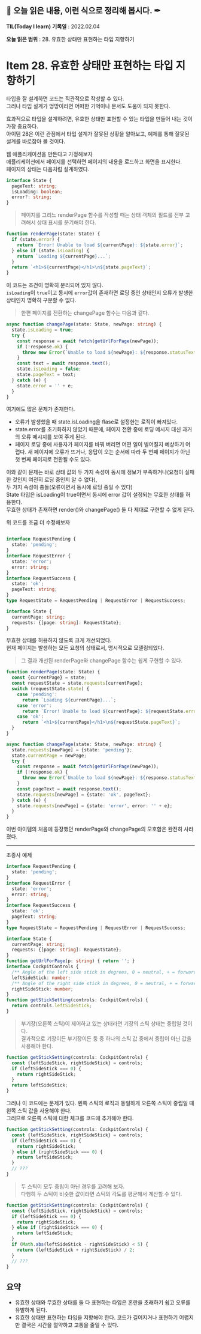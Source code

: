 ## 📕 오늘 읽은 내용, 이런 식으로 정리해 봅시다. ✒

**TIL(Today I learn) 기록일** : 2022.02.04

**오늘 읽은 범위** : 28. 유효한 상태만 표현하는 타입 지향하기

# Item 28. 유효한 상태만 표현하는 타입 지향하기

타입을 잘 설계하면 코드는 직관적으로 작성할 수 있다.   
그러나 타입 설계가 엉망이라면 어떠한 기억이나 문서도 도움이 되지 못한다.   
   
효과적으로 타입을 설계하려면, 유효한 상태만 표현할 수 있는 타입을 만들어 내는 것이 가장 중요하다.   
아이템 28은 이런 관점에서 타입 설계가 잘못된 상황을 알아보고, 예제를 통해 잘못된 설계를 바로잡아 볼 것이다.   
    
웹 애플리케이션을 만든다고 가정해보자   
애플리케이션에서 페이지를 선택하면 페이지의 내용을 로드하고 화면을 표시한다.   
페이지의 상태는 다음처럼 설계하였다.   
```ts
interface State {
  pageText: string;
  isLoading: boolean;
  error?: string;
}
```
>페이지를 그리느 renderPage 함수를 작성할 때는 상태 객체의 필드를 전부 고려해서 상태 표시를 분기해야 한다.   
```ts
function renderPage(state: State) {
  if (state.error) {
    return `Error! Unable to load ${currentPage}: ${state.error}`;
  } else if (state.isLoading) {
    return `Loading ${currentPage}...`;
  }
  return `<h1>${currentPage}</h1>\n${state.pageText}`;
}
```
이 코드는 조건이 명확히 분리되어 있지 않다.   
`isLoading`이 `true`이고 동시에 `error`값이 존재하면 로딩 중인 상태인지 오류가 발생한 상태인지 명확히 구분할 수 없다.   
   
      
>한편 페이지를 전환하는 changePage 함수는 다음과 같다.
```ts
async function changePage(state: State, newPage: string) {
  state.isLoading = true;
  try {
    const response = await fetch(getUrlForPage(newPage));
    if (!response.ok) {
      throw new Error(`Unable to load ${newPage}: ${response.statusText}`);
    }
    const text = await response.text();
    state.isLoading = false;
    state.pageText = text;
  } catch (e) {
    state.error = '' + e;
  }
}
```
여기에도 많은 문제가 존재한다.   
- 오류가 발생했을 때 state.isLoading을 flase로 설정한는 로직이 빠져있다.
- state.error를 초기화하지 않았기 때문에, 페이지 전환 중에 로딩 메시지 대신 과거의 오류 메시지를 보여 주게 된다.   
- 페이지 로딩 중에 사용자가 페이지를 바꿔 버리면 어떤 일이 벌어질지 예상하기 어렵다. 새 페이지에 오류가 뜨거나, 응답이 오는 순서에 따라 두 번째 페이지가 아닌 첫 번째 페이지로 전환될 수도 있다.

이와 같이 문제는 바로 상태 값의 두 가지 속성이 동시에 정보가 부족하거나(요청이 실패한 것인지 여전히 로딩 중인지 알 수 없다),    
두 가지 속성이 충돌(오류이면서 동시에 로딩 중일 수 있다)   
State 타입은 isLoading이 true이면서 동시에 error 값이 설정되는 무효한 상태를 허용한다.   
무효한 상태가 존재하면 render()와 changePage() 둘 다 제대로 구현할 수 없게 된다.   
   
위 코드를 조금 더 수정해보자
```ts

interface RequestPending {
  state: 'pending';
}
interface RequestError {
  state: 'error';
  error: string;
}
interface RequestSuccess {
  state: 'ok';
  pageText: string;
}
type RequestState = RequestPending | RequestError | RequestSuccess;

interface State {
  currentPage: string;
  requests: {[page: string]: RequestState};
}
```
무효한 상태를 허용하지 않도록 크게 개선되었다.   
현재 페이지는 발생하는 모든 요청의 상태로서, 명시적으로 모델링되었다.   
>그 결과 개선된 renderPage와 changePage 함수는 쉽게 구현할 수 있다.   
```ts
function renderPage(state: State) {
  const {currentPage} = state;
  const requestState = state.requests[currentPage];
  switch (requestState.state) {
    case 'pending':
      return `Loading ${currentPage}...`;
    case 'error':
      return `Error! Unable to load ${currentPage}: ${requestState.error}`;
    case 'ok':
      return `<h1>${currentPage}</h1>\n${requestState.pageText}`;
  }
}

async function changePage(state: State, newPage: string) {
  state.requests[newPage] = {state: 'pending'};
  state.currentPage = newPage;
  try {
    const response = await fetch(getUrlForPage(newPage));
    if (!response.ok) {
      throw new Error(`Unable to load ${newPage}: ${response.statusText}`);
    }
    const pageText = await response.text();
    state.requests[newPage] = {state: 'ok', pageText};
  } catch (e) {
    state.requests[newPage] = {state: 'error', error: '' + e};
  }
}
```
이번 아이템의 처음에 등장했던 renderPage와 changePage의 모호함은 완전히 사라졌다.   


---

조종사 예제

```ts
interface RequestPending {
  state: 'pending';
}
interface RequestError {
  state: 'error';
  error: string;
}
interface RequestSuccess {
  state: 'ok';
  pageText: string;
}
type RequestState = RequestPending | RequestError | RequestSuccess;

interface State {
  currentPage: string;
  requests: {[page: string]: RequestState};
}
function getUrlForPage(p: string) { return ''; }
interface CockpitControls {
  /** Angle of the left side stick in degrees, 0 = neutral, + = forward */
  leftSideStick: number;
  /** Angle of the right side stick in degrees, 0 = neutral, + = forward */
  rightSideStick: number;
}
function getStickSetting(controls: CockpitControls) {
  return controls.leftSideStick;
}
```
> 부기장(오른쪽 스틱)이 제어하고 있는 상태라면 기장의 스틱 상태는 중립일 것이다.   
> 결과적으로 기장이든 부기장이든 둥 중 하나의 스틱 값 중에서 중립이 아닌 값을 사용해야 한다.
```ts
function getStickSetting(controls: CockpitControls) {
  const {leftSideStick, rightSideStick} = controls;
  if (leftSideStick === 0) {
    return rightSideStick;
  }
  return leftSideStick;
}
```
그러나 이 코드에는 문제가 있다.
왼쪽 스틱의 로직과 동일하게 오른쪽 스틱이 중립일 때 왼쪽 스틱 값을 사용해야 한다.   
그러므로 오른쪽 스틱에 대한 체크를 코드에 추가해야 한다.
```ts
function getStickSetting(controls: CockpitControls) {
  const {leftSideStick, rightSideStick} = controls;
  if (leftSideStick === 0) {
    return rightSideStick;
  } else if (rightSideStick === 0) {
    return leftSideStick;
  }
  // ???
}
```
>두 스틱이 모두 중립이 아닌 경우를 고려해 보자.   
>다행히 두 스틱이 비슷한 값이라면 스틱의 각도를 평균해서 계산할 수 있다.
```ts
function getStickSetting(controls: CockpitControls) {
  const {leftSideStick, rightSideStick} = controls;
  if (leftSideStick === 0) {
    return rightSideStick;
  } else if (rightSideStick === 0) {
    return leftSideStick;
  }
  if (Math.abs(leftSideStick - rightSideStick) < 5) {
    return (leftSideStick + rightSideStick) / 2;
  }
  // ???
}
```


## 요약

- 유효한 상태와 무효한 상태를 둘 다 표현하는 타입은 혼란을 초래하기 쉽고 오류를 유발하게 된다.  
- 유효한 상태만 표현하는 타입을 지향해야 한다. 코드가 길어지거나 표현하기 어렵지만 결국은 시간을 절약하고 고통을 줄일 수 있다.
